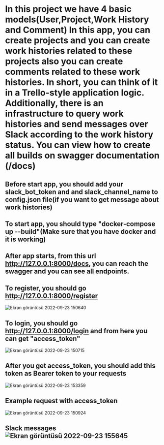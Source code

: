 #  In this project we have 4 basic models(User,Project,Work History and Comment) In this app, you can create projects and you can create work histories related to these projects also you can create comments related to these work histories. In short, you can think of it in a Trello-style application logic. Additionally, there is an infrastructure to query work histories and send messages over Slack according to the work history status. You can view how to create all builds on swagger documentation (/docs)

## Before start app, you should add your slack_bot_token and and slack_channel_name to config.json file(if you want to get message about work histories)

## To start app, you should type "docker-compose up --build"(Make sure that you have docker and it is working)

## After app starts, from this url http://127.0.0.1:8000/docs, you can reach the swagger and you can see all endpoints.

## To register, you should go http://127.0.0.1:8000/register
![Ekran görüntüsü 2022-09-23 150640](https://user-images.githubusercontent.com/50598846/191961024-c028d5b9-2d28-485d-b7a7-5ef3eb1d0f11.jpg)

## To login, you should go http://127.0.0.1:8000/login and from here you can get "access_token"
![Ekran görüntüsü 2022-09-23 150715](https://user-images.githubusercontent.com/50598846/191961072-a9412fd5-d52e-4b0f-8dac-e673e8203357.jpg)

## After you get access_token, you should add this token as Bearer token to your requests
![Ekran görüntüsü 2022-09-23 153359](https://user-images.githubusercontent.com/50598846/191961205-4fbc09f1-adfe-4362-882f-24fbce3744c3.jpg)

## Example request with access_token
![Ekran görüntüsü 2022-09-23 150924](https://user-images.githubusercontent.com/50598846/191961318-1b9bb329-6f0e-4664-9733-d07d96a7a436.jpg)

## Slack messages![Ekran görüntüsü 2022-09-23 155645](https://user-images.githubusercontent.com/50598846/191965198-d8adcc07-7098-495b-af2a-78a5ae17ad14.jpg)
